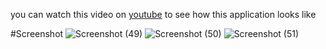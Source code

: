 you can watch this video on [youtube](https://youtu.be/3lwNO_437LE)
to see how this application looks like

#Screenshot
![Screenshot (49)](https://user-images.githubusercontent.com/35177448/231985590-8ee33718-fe05-486d-ab09-f0356221986b.png)
![Screenshot (50)](https://user-images.githubusercontent.com/35177448/231985627-88e4f8a4-f917-4df2-9b7a-1ca4a0561a88.png)
![Screenshot (51)](https://user-images.githubusercontent.com/35177448/231985657-5d9a602f-e29f-4652-9fc3-86e2c62f4cd5.png)
